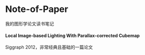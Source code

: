 # Note-of-Paper

我的图形学论文读书笔记

#### Local Image-based Lighting With Parallax-corrected Cubemap

Siggraph 2012，非常经典且基础的一篇论文
